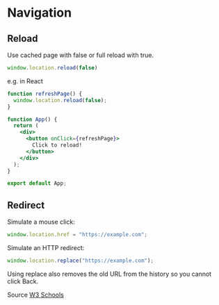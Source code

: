 # Navigation 


## Reload

Use cached page with false or full reload with true.

```javascript 
window.location.reload(false)
```

e.g. in React

```jsx
function refreshPage() {
  window.location.reload(false);
}

function App() { 
  return (
    <div>
      <button onClick={refreshPage}>
        Click to reload!
      </button>
    </div>
  );
}

export default App;
```


## Redirect 

Simulate a mouse click:

```javascript 
window.location.href = "https://example.com";
```

Simulate an HTTP redirect:

```javascript 
window.location.replace("https://example.com");
```

Using replace also removes the old URL from the history so you cannot click Back.

Source [W3 Schools](https://www.w3schools.com/howto/howto_js_redirect_webpage.asp)

